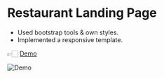 # Restaurant Landing Page

- Used bootstrap tools & own styles.
- Implemented a responsive template.

👉🏻 [Demo](https://yaninatrekhleb.github.io/restaurant-website/)

![Demo](img/demo.gif)
